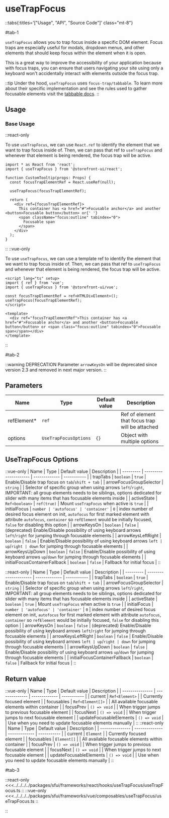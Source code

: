 # useTrapFocus

::tabs{:titles='["Usage", "API", "Source Code"]' class="mt-8"}

#tab-1

`useTrapFocus` allows you to trap focus inside a specific DOM element. Focus traps are especially useful for modals, dropdown menus, and other elements that should keep focus within the element when it is open.

This is a great way to improve the accessibility of your application because with focus traps, you can ensure that users navigating your site using only a keyboard won't accidentally interact with elements outside the focus trap.

::tip
Under the hood, `useTrapFocus` uses `focus-trap/tabbable`. To learn more about their specific implementation and see the rules used to gather focusable elements visit the [tabbable docs](https://github.com/focus-trap/tabbable).
::

## Usage

### Base Usage

::react-only

To use `useTrapFocus`, we can use `React.ref` to identify the element that we want to trap focus inside of. Then, we can pass that ref to `useTrapFocus` and whenever that element is being rendered, the focus trap will be active.

```tsx
import * as React from 'react';
import { useTrapFocus } from '@storefront-ui/react';

function CustomTooltip(props: Props) {
  const focusTrapElementRef = React.useRef(null);

  useTrapFocus(focusTrapElementRef);

  return (
    <div ref={focusTrapElementRef}>
      This container has <a href="#">Focusable anchor</a> and another <button>Focusable button</button> or{' '}
      <span className="focus:outline" tabindex="0">
        Focusable span
      </span>
    </div>
  );
}
```

::
::vue-only

To use `useTrapFocus`, we can use a template ref to identify the element that we want to trap focus inside of. Then, we can pass that ref to `useTrapFocus` and whenever that element is being rendered, the focus trap will be active.

```vue
<script lang="ts" setup>
import { ref } from 'vue';
import { useTrapFocus } from '@storefront-ui/vue';

const focusTrapElementRef = ref<HTMLDivElement>();
useTrapFocus(focusTrapElementRef);
</script>

<template>
  <div ref="focusTrapElementRef">This container has <a href="#">Focusable anchor</a> and another <button>Focusable button</button> or <span class="focus:outline" tabindex="0">Focusable span</span></div>
</template>
```

::

#tab-2

<!-- TODO: remove arrowKeysOn before 3.0.0 release -->

::warning DEPRECATION
Parameter `arrowKeysOn` will be deprecated since version 2.3 and removed in next major version.
::

## Parameters

| Name         | Type                  | Default value | Description                                     |
| ------------ | --------------------- | ------------- | ----------------------------------------------- |
| refElement\* | `ref`                 |               | Ref of element that focus trap will be attached |
| options      | `UseTrapFocusOptions` | `{}`          | Object with multiple options                    |

## UseTrapFocus Options

::vue-only
| Name | Type | Default value | Description |
| --------- | --------------------- | ------------- | ----------- |
| trapTabs | `boolean` | `true` | Enable/Disable trap focus on `tab`/`shift + tab` |
| arrowFocusGroupSelector | `string` | | Selector of specific group when using arrows `left`/`right`, IMPORTANT: all group elements needs to be siblings, options dedicated for slider with many items that has focusable elements inside |
| activeState | `Ref<boolean>` | `ref(true)` | Mount `useTrapFocus` when active is `true` |
| initialFocus | `number | 'autofocus' | 'container'` | `0` | index number of desired focus element on init, `autofocus` for first marked element with attribute `autofocus`, `container` so `refElement` would be initially focused, `false` for disabling this option |
| arrowKeysOn | `boolean` | `false` | (deprecated) Enable/Disable possibility of using keyboard arrows `left`/`right` for jumping through focusable elements |
| arrowKeysLeftRight | `boolean` | `false` | Enable/Disable possibility of using keyboard arrows `left | up`/`right | down` for jumping through focusable elements |
| arrowKeysUpDown | `boolean` | `false` | Enable/Disable possibility of using keyboard arrows `up`/`down` for jumping through focusable elements |
| initialFocusContainerFallback | `boolean` | `false` | Fallback for initial focus |
::

::react-only
| Name | Type | Default value | Description |
| --------- | --------------------- | ------------- | ----------- |
| trapTabs | `boolean` | `true` | Enable/Disable trap focus on `tab`/`shift + tab` |
| arrowFocusGroupSelector | `string` | | Selector of specific group when using arrows `left`/`right`, IMPORTANT: all group elements needs to be siblings, options dedicated for slider with many items that has focusable elements inside |
| activeState | `boolean` | `true` | Mount `useTrapFocus` when active is `true` |
| initialFocus | `number | 'autofocus' | 'container'` | `0` | index number of desired focus element on init, `autofocus` for first marked element with attribute `autofocus`, `container` so `refElement` would be initially focused, `false` for disabling this option |
| arrowKeysOn | `boolean` | `false` | (deprecated) Enable/Disable possibility of using keyboard arrows `left`/`right` for jumping through focusable elements |
| arrowKeysLeftRight | `boolean` | `false` | Enable/Disable possibility of using keyboard arrows `left | up`/`right | down` for jumping through focusable elements |
| arrowKeysUpDown | `boolean` | `false` | Enable/Disable possibility of using keyboard arrows `up`/`down` for jumping through focusable elements |
| initialFocusContainerFallback | `boolean` | `false` | Fallback for initial focus |
::

## Return value

::vue-only
| Name | Type | Default value | Description |
| --------------- | -------------- | ------------- | ----------- |
| current | `Ref<Element>` | | Currently focused element |
| focusables | `Ref<Element[]>` | | All available focusable elements within container |
| focusPrev | `() => void` | | When trigger jumps to previous focusable element |
| focusNext | `() => void` | | When trigger jumps to next focusable element |
| updateFocusableElements | `() => void` | | Use when you need to update focusable elements manually |
::
::react-only
| Name | Type | Default value | Description |
| --------------- | -------------- | ------------- | ----------- |
| current | `Element` | | Currently focused element |
| focusables | `Element[]` | | All available focusable elements within container |
| focusPrev | `() => void` | | When trigger jumps to previous focusable element |
| focusNext | `() => void` | | When trigger jumps to next focusable element |
| updateFocusableElements | `() => void` | | Use when you need to update focusable elements manually |
::

#tab-3

::react-only
<<<../../../../packages/sfui/frameworks/react/hooks/useTrapFocus/useTrapFocus.ts
::
::vue-only
<<<../../../../packages/sfui/frameworks/vue/composables/useTrapFocus/useTrapFocus.ts
::

::
